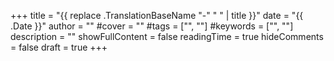 +++
title = "{{ replace .TranslationBaseName "-" " " | title }}"
date = "{{ .Date }}"
author = ""
#cover = ""
#tags = ["", ""]
#keywords = ["", ""]
description = ""
showFullContent = false
readingTime = true
hideComments = false
draft = true
+++
